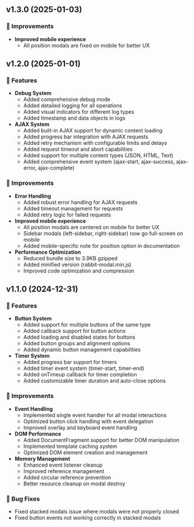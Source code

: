 ## v1.3.0 (2025-01-03)

### 🔧 Improvements

-   **Improved mobile experience**
    -   All position modals are fixed on mobile for better UX

## v1.2.0 (2025-01-01)

### 🚀 Features

-   **Debug System**
    -   Added comprehensive debug mode
    -   Added detailed logging for all operations
    -   Added visual indicators for different log types
    -   Added timestamp and data objects in logs
-   **AJAX System**
    -   Added built-in AJAX support for dynamic content loading
    -   Added progress bar integration with AJAX requests
    -   Added retry mechanism with configurable limits and delays
    -   Added request timeout and abort capabilities
    -   Added support for multiple content types (JSON, HTML, Text)
    -   Added comprehensive event system (ajax-start, ajax-success, ajax-error, ajax-complete)

### 🔧 Improvements

-   **Error Handling**
    -   Added robust error handling for AJAX requests
    -   Added timeout management for requests
    -   Added retry logic for failed requests
-   **Improved mobile experience**
    -   All position modals are centered on mobile for better UX
    -   Sidebar modals (left-sidebar, right-sidebar) now go full-screen on mobile
    -   Added mobile-specific note for position option in documentation
-   **Performance Optimization**
    -   Reduced bundle size to 3.9KB gzipped
    -   Added minified version (rabbit-modal.min.js)
    -   Improved code optimization and compression

## v1.1.0 (2024-12-31)

### 🚀 Features

-   **Button System**
    -   Added support for multiple buttons of the same type
    -   Added callback support for button actions
    -   Added loading and disabled states for buttons
    -   Added button groups and alignment options
    -   Added dynamic button management capabilities
-   **Timer System**
    -   Added progress bar support for timers
    -   Added timer event system (timer-start, timer-end)
    -   Added onTimeup callback for timer completion
    -   Added customizable timer duration and auto-close options

### 🔧 Improvements

-   **Event Handling**
    -   Implemented single event handler for all modal interactions
    -   Optimized button click handling with event delegation
    -   Improved overlay and keyboard event handling
-   **DOM Performance**
    -   Added DocumentFragment support for better DOM manipulation
    -   Implemented template caching system
    -   Optimized DOM element creation and management
-   **Memory Management**
    -   Enhanced event listener cleanup
    -   Improved reference management
    -   Added circular reference prevention
    -   Better resource cleanup on modal destroy

### 🐛 Bug Fixes

-   Fixed stacked modals issue where modals were not properly closed
-   Fixed button events not working correctly in stacked modals
